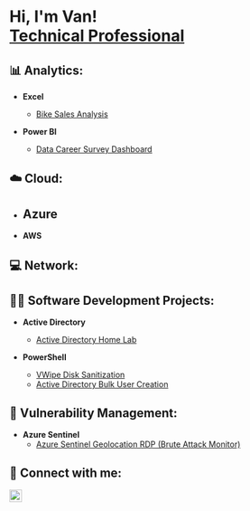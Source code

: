 <h1>Hi, I'm Van! <br/><a href="https://github.com/joshmadakor1">Technical Professional</a>

<h2>📊 Analytics:</h2>

- <b>Excel</b>
  - [Bike Sales Analysis](https://github.com/LingouaTech/Bike-Sales-Dashboard)

- <b>Power BI</b>
  - [Data Career Survey Dashboard](https://github.com/LingouaTech/Data-Career-Survey)

<h2>☁️ Cloud:</h2>

- <b>Azure</b>
  - 

- <b>AWS</b>

<h2>💻 Network:</h2>


<h2>👨‍💻 Software Development Projects:</h2>

- <b>Active Directory</b>
  - [Active Directory Home Lab](https://github.com/LingouaTech/Active-Directory-Home-Lab)

- <b>PowerShell</b>
  - [VWipe Disk Sanitization](https://github.com/LingouaTech/VWipe-Disk-Sanitization)
  - [Active Directory Bulk User Creation](https://github.com/LingouaTech/Active-Directory-Bulk-User-Creation)



<h2>🚫 Vulnerability Management:</h2>

- <b>Azure Sentinel</b>
  - [Azure Sentinel Geolocation RDP (Brute Attack Monitor)](https://github.com/LingouaTech/Azure-Sentinel)


<h2> 🤳 Connect with me:</h2>

[<img align="left" alt="JoshMadakor | LinkedIn" width="22px" src="https://cdn.jsdelivr.net/npm/simple-icons@v3/icons/linkedin.svg" />][linkedin]

[linkedin]: https://www.linkedin.com/in/vanlingoua/


<!--


Here are some ideas to get you started:

- 🔭 I’m currently working on ...
- 🌱 I’m currently learning ...
- 👯 I’m looking to collaborate on ...
- 🤔 I’m looking for help with ...
- 💬 Ask me about ...
- 📫 How to reach me: ...
- 😄 Pronouns: ...
- ⚡ Fun fact: ...
-->

